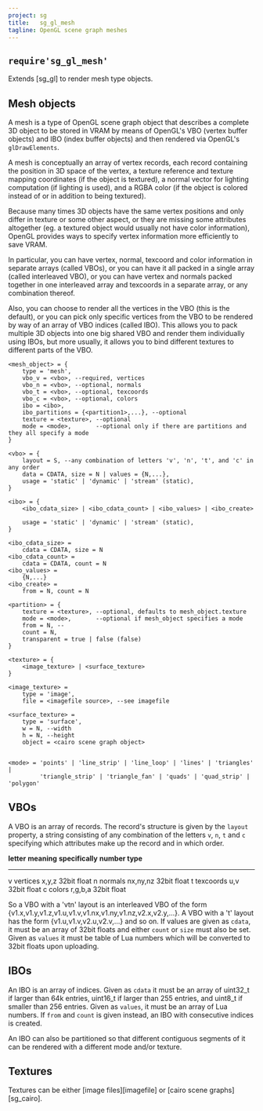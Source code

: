 ```yaml
---
project: sg
title:   sg_gl_mesh
tagline: OpenGL scene graph meshes
---
```


## `require'sg_gl_mesh'`

Extends [sg_gl] to render mesh type objects.

## Mesh objects

A mesh is a type of OpenGL scene graph object that describes a complete 3D object to be stored in VRAM
by means of OpenGL's VBO (vertex buffer objects) and IBO (index buffer objects) and then rendered
via OpenGL's `glDrawElements`.

A mesh is conceptually an array of vertex records, each record containing the position in 3D space of the vertex,
a texture reference and texture mapping coordinates (if the object is textured), a normal vector for lighting
computation (if lighting is used), and a RGBA color (if the object is colored instead of or in addition to being textured).

Because many times 3D objects have the same vertex positions and only differ in texture or some other aspect,
or they are missing some attributes altogether (eg. a textured object would usually not have color information),
OpenGL provides ways to specify vertex information more efficiently to save VRAM.

In particular, you can have vertex, normal, texcoord and color information in separate arrays (called VBOs), or you can
have it all packed in a single array (called interleaved VBO), or you can have vertex and normals packed together in one
interleaved array and texcoords in a separate array, or any combination thereof.

Also, you can choose to render all the vertices in the VBO (this is the default), or you can pick only specific
vertices from the VBO to be rendered by way of an array of VBO indices (called IBO).
This allows you to pack multiple 3D objects into one big shared VBO and render them individually using IBOs,
but more usually, it allows you to bind different textures to different parts of the VBO.

~~~{.lua}
<mesh_object> = {
	type = 'mesh',
	vbo_v = <vbo>, --required, vertices
	vbo_n = <vbo>, --optional, normals
	vbo_t = <vbo>, --optional, texcoords
	vbo_c = <vbo>, --optional, colors
	ibo = <ibo>,
	ibo_partitions = {<partition1>,...}, --optional
	texture = <texture>, --optional
	mode = <mode>,       --optional only if there are partitions and they all specify a mode
}

<vbo> = {
	layout = S, --any combination of letters 'v', 'n', 't', and 'c' in any order
	data = CDATA, size = N | values = {N,...},
	usage = 'static' | 'dynamic' | 'stream' (static),
}

<ibo> = {
	<ibo_cdata_size> | <ibo_cdata_count> | <ibo_values> | <ibo_create>

	usage = 'static' | 'dynamic' | 'stream' (static),
}

<ibo_cdata_size> =
	cdata = CDATA, size = N
<ibo_cdata_count> =
	cdata = CDATA, count = N
<ibo_values> =
	{N,...}
<ibo_create> =
	from = N, count = N

<partition> = {
	texture = <texture>, --optional, defaults to mesh_object.texture
	mode = <mode>,       --optional if mesh_object specifies a mode
	from = N, --
	count = N,
	transparent = true | false (false)
}

<texture> = {
	<image_texture> | <surface_texture>
}

<image_texture> =
	type = 'image',
	file = <imagefile source>, --see imagefile

<surface_texture> =
	type = 'surface',
	w = N, --width
	h = N, --height
	object = <cairo scene graph object>


<mode> = 'points' | 'line_strip' | 'line_loop' | 'lines' | 'triangles' |
         'triangle_strip' | 'triangle_fan' | 'quads' | 'quad_strip' | 'polygon'

~~~

## VBOs

A VBO is an array of records. The record's structure is given by the `layout` property, a string consisting
of any combination of the letters `v`, `n`, `t` and `c` specifying which attributes make up the record and in which order.

**letter** **meaning**   **specifically**  **number type**
---------- ------------- ----------------- ---------------
v          vertices      x,y,z             32bit float
n          normals       nx,ny,nz          32bit float
t          texcoords     u,v               32bit float
c          colors        r,g,b,a           32bit float

So a VBO with a 'vtn' layout is an interleaved VBO of the form {v1.x,v1.y,v1.z,v1.u,v1.v,v1.nx,v1.ny,v1.nz,v2.x,v2.y,...}.
A VBO with a 't' layout has the form {v1.u,v1.v,v2.u,v2.v,...} and so on.
If values are given as `cdata`, it must be an array of 32bit floats and either `count` or `size` must also be set.
Given as `values` it must be table of Lua numbers which will be converted to 32bit floats upon uploading.

## IBOs

An IBO is an array of indices. Given as `cdata` it must be an array of uint32_t if larger than 64k entries,
uint16_t if larger than 255 entries, and uint8_t if smaller than 256 entries. Given as `values`,
it must be an array of Lua numbers. If `from` and `count` is given instead, an IBO with consecutive indices is created.

An IBO can also be partitioned so that different contiguous segments of it can be rendered with a different mode and/or texture.

## Textures

Textures can be either [image files][imagefile] or [cairo scene graphs][sg_cairo].

